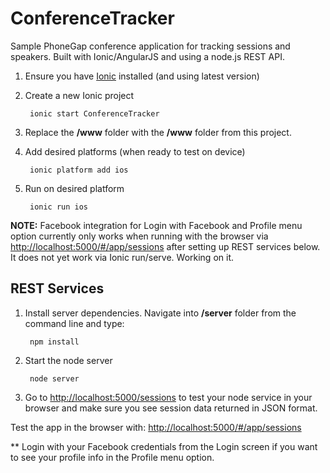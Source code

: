 ConferenceTracker
=================

Sample PhoneGap conference application for tracking sessions and speakers. Built with Ionic/AngularJS and using a node.js REST API. 

1. Ensure you have [Ionic](http://ionicframework.com/getting-started/) installed (and using latest version)

2. Create a new Ionic project

        ionic start ConferenceTracker
        
3. Replace the **/www** folder with the **/www** folder from this project. 

4. Add desired platforms (when ready to test on device)
        
        ionic platform add ios

5. Run on desired platform

        ionic run ios

**NOTE:** Facebook integration for Login with Facebook and Profile menu option currently only works when running with the browser via [http://localhost:5000/#/app/sessions](http://localhost:5000/#/app/sessions) after setting up REST services below. It does not yet work via Ionic run/serve. Working on it. 


REST Services 
-------------
1. Install server dependencies. Navigate into **/server** folder from the command line and type:

        npm install 

2. Start the node server
      
        node server
        
3. Go to [http://localhost:5000/sessions](http://localhost:5000/sessions) to test your node service in your browser and make sure you see session data returned in JSON format.


Test the app in the browser with: [http://localhost:5000/#/app/sessions](http://localhost:5000/#/app/sessions)

** Login with your Facebook credentials from the Login screen if you want to see your profile info in the Profile menu option. 
